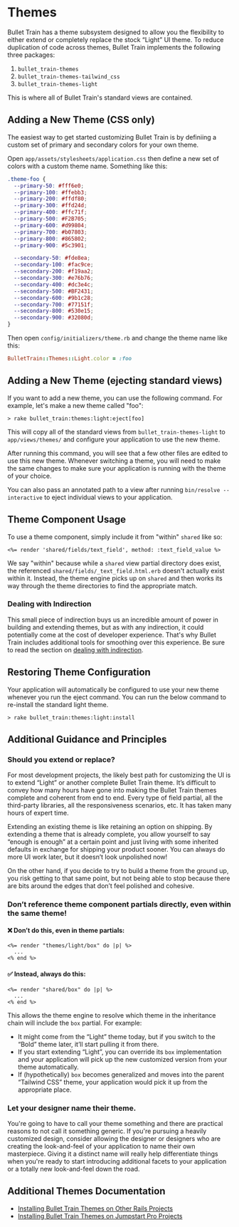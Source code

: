 # Themes

Bullet Train has a theme subsystem designed to allow you the flexibility to either extend or completely replace the stock “Light” UI theme.
To reduce duplication of code across themes, Bullet Train implements the following three packages:
1. `bullet_train-themes`
2. `bullet_train-themes-tailwind_css`
3. `bullet_train-themes-light`

This is where all of Bullet Train's standard views are contained.

## Adding a New Theme (CSS only)

The easiest way to get started customizing Bullet Train is by definiing a custom set of primary and secondary colors for your own theme.

Open `app/assets/stylesheets/application.css` then define a new set of colors with a custom theme name. Something like this:

```css
.theme-foo {
  --primary-50: #fff6e0;
  --primary-100: #ffebb3;
  --primary-200: #ffdf80;
  --primary-300: #ffd24d;
  --primary-400: #ffc71f;
  --primary-500: #F2B705;
  --primary-600: #d99804;
  --primary-700: #b07803;
  --primary-800: #865802;
  --primary-900: #5c3901;

  --secondary-50: #fde8ea;
  --secondary-100: #fac9ce;
  --secondary-200: #f19aa2;
  --secondary-300: #e76b76;
  --secondary-400: #dc3e4c;
  --secondary-500: #BF2431;
  --secondary-600: #9b1c28;
  --secondary-700: #77151f;
  --secondary-800: #530e15;
  --secondary-900: #32080d;
}
```

Then open `config/initializers/theme.rb` and change the theme name like this:

```ruby
BulletTrain::Themes::Light.color = :foo
```

## Adding a New Theme (ejecting standard views)

If you want to add a new theme, you can use the following command. For example, let's make a new theme called "foo":
```
> rake bullet_train:themes:light:eject[foo]
```

This will copy all of the standard views from `bullet_train-themes-light` to `app/views/themes/` and configure your application to use the new theme.

After running this command, you will see that a few other files are edited to use this new theme. Whenever switching a theme, you will need to make the same changes to make sure your application is running with the theme of your choice.

You can also pass an annotated path to a view after running `bin/resolve --interactive` to eject individual views to your application.

## Theme Component Usage

To use a theme component, simply include it from "within" `shared` like so:

```erb
<%= render 'shared/fields/text_field', method: :text_field_value %>
```

We say "within" because while a `shared` view partial directory does exist, the referenced `shared/fields/_text_field.html.erb` doesn't actually exist within it. Instead, the theme engine picks up on `shared` and then works its way through the theme directories to find the appropriate match.

### Dealing with Indirection

This small piece of indirection buys us an incredible amount of power in building and extending themes, but as with any indirection, it could potentially come at the cost of developer experience. That's why Bullet Train includes additional tools for smoothing over this experience. Be sure to read the section on [dealing with indirection](./indirection.md).

## Restoring Theme Configuration

Your application will automatically be configured to use your new theme whenever you run the eject command. You can run the below command to re-install the standard light theme.
```
> rake bullet_train:themes:light:install
```

## Additional Guidance and Principles

### Should you extend or replace?

For most development projects, the likely best path for customizing the UI is to extend “Light” or another complete Bullet Train theme. It’s difficult to convey how many hours have gone into making the Bullet Train themes complete and coherent from end to end. Every type of field partial, all the third-party libraries, all the responsiveness scenarios, etc. It has taken many hours of expert time.

Extending an existing theme is like retaining an option on shipping. By extending a theme that is already complete, you allow yourself to say “enough is enough” at a certain point and just living with some inherited defaults in exchange for shipping your product sooner. You can always do more UI work later, but it doesn’t look unpolished now!

On the other hand, if you decide to try to build a theme from the ground up, you risk getting to that same point, but not being able to stop because there are bits around the edges that don’t feel polished and cohesive.

### Don’t reference theme component partials directly, even within the same theme!

#### ❌ Don’t do this, even in theme partials:

```erb
<%= render "themes/light/box" do |p| %>
  ...
<% end %>
```

#### ✅ Instead, always do this:

```erb
<%= render "shared/box" do |p| %>
  ...
<% end %>
```

This allows the theme engine to resolve which theme in the inheritance chain will include the `box` partial. For example:

 - It might come from the “Light” theme today, but if you switch to the “Bold” theme later, it’ll start pulling it from there.
 - If you start extending “Light”, you can override its `box` implementation and your application will pick up the new customized version from your theme automatically.
 - If (hypothetically) `box` becomes generalized and moves into the parent “Tailwind CSS” theme, your application would pick it up from the appropriate place.

### Let your designer name their theme.

You're going to have to call your theme something and there are practical reasons to not call it something generic. If you're pursuing a heavily customized design, consider allowing the designer or designers who are creating the look-and-feel of your application to name their own masterpiece. Giving it a distinct name will really help differentiate things when you're ready to start introducing additional facets to your application or a totally new look-and-feel down the road.

## Additional Themes Documentation

* [Installing Bullet Train Themes on Other Rails Projects](/docs/themes/on-other-rails-projects.md)
* [Installing Bullet Train Themes on Jumpstart Pro Projects](/docs/themes/on-jumpstart-pro-projects.md)

